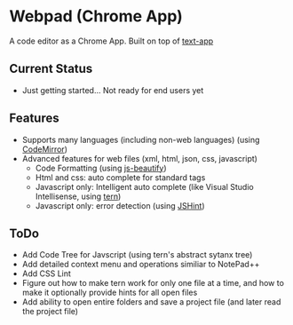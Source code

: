 # Webpad (Chrome App)

A code editor as a Chrome App. Built on top of [text-app](https://github.com/GoogleChrome/text-app)

## Current Status
 - Just getting started... Not ready for end users yet

## Features
 - Supports many languages (including non-web languages) (using [CodeMirror][1])
 - Advanced features for web files (xml, html, json, css, javascript)
    - Code Formatting  (using [js-beautify][2])
    - Html and css: auto complete for standard tags
    - Javascript only: Intelligent auto complete (like Visual Studio Intellisense, using [tern][3]) 
    - Javascript only: error detection (using [JSHint][4])
    
## ToDo
 - Add Code Tree for Javscript (using tern's abstract sytanx tree)
 - Add detailed context menu and operations similiar to NotePad++
 - Add CSS Lint
 - Figure out how to make tern work for only one file at a time, and how to make it optionally provide hints for all open files
 - Add ability to open entire folders and save a project file (and later read the project file)

    


  [1]: https://github.com/marijnh/CodeMirror
  [2]: https://github.com/einars/js-beautify
  [3]: https://github.com/marijnh/tern
  [4]: https://github.com/jshint/jshint/
